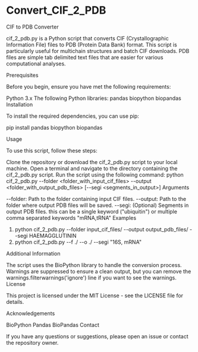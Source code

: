 # Convert_CIF_2_PDB
 
CIF to PDB Converter

cif_2_pdb.py is a Python script that converts CIF (Crystallographic Information File) files to PDB (Protein Data Bank) format. This script is particularly useful for multichain structures and batch CIF downloads. PDB files are simple tab delimited text files that are easier for various computational analyses.

Prerequisites

Before you begin, ensure you have met the following requirements:

Python 3.x
The following Python libraries:
pandas
biopython
biopandas
Installation

To install the required dependencies, you can use pip:

pip install pandas biopython biopandas

Usage

To use this script, follow these steps:

Clone the repository or download the cif_2_pdb.py script to your local machine.
Open a terminal and navigate to the directory containing the cif_2_pdb.py script.
Run the script using the following command:
python cif_2_pdb.py --folder <folder_with_input_cif_files> --output <folder_with_output_pdb_files> [--segi <segments_in_output>]
Arguments

--folder: Path to the folder containing input CIF files.
--output: Path to the folder where output PDB files will be saved.
--segi: (Optional) Segments in output PDB files. this can be a single keyword ("ubiquitin") or multiple comma separated keywords "mRNA,tRNA"
Examples

1. python cif_2_pdb.py --folder input_cif_files/ --output output_pdb_files/ --segi HAEMAGGLUTININ
2. python cif_2_pdb.py --f ./ --o ./ --segi "16S, mRNA"
   
Additional Information

The script uses the BioPython library to handle the conversion process.
Warnings are suppressed to ensure a clean output, but you can remove the warnings.filterwarnings('ignore') line if you want to see the warnings.
License

This project is licensed under the MIT License - see the LICENSE file for details.

Acknowledgements

BioPython
Pandas
BioPandas
Contact

If you have any questions or suggestions, please open an issue or contact the repository owner.
